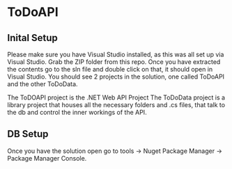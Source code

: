 # ToDoAPI

## Inital Setup
Please make sure you have Visual Studio installed, as this was all set up via Visual Studio.
Grab the ZIP folder from this repo. Once you have extracted the contents go to the sln file and double click on that, it should open in Visual Studio. 
You should see 2 projects in the solution, one called ToDoAPI and the other ToDoData.

The ToDOAPI project is the .NET Web API Project 
The ToDoData project is a library project that houses all the necessary folders and .cs files, that talk to the db and control the inner workings of the API.

## DB Setup
Once you have the solution open go to tools -> Nuget Package Manager -> Package Manager Console.
